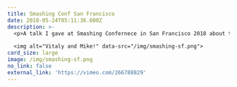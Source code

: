 ```yaml
---
title: Smashing Conf San Francisco
date: 2018-05-24T05:11:36.600Z
description: >-
  <p>A talk I gave at Smashing Confernece in San Francisco 2018 about the changing role of media queries and alternative techniques for responsive design.</p>
  
  <img alt="Vitaly and Mike!" data-src="/img/smashing-sf.png">
card_size: large
image: /img/smashing-sf.png
no_link: false
external_link: 'https://vimeo.com/266788829'
---
```


